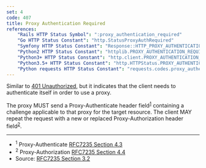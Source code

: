 ```yaml
---
set: 4
code: 407
title: Proxy Authentication Required
references:
    "Rails HTTP Status Symbol": ":proxy_authentication_required"
    "Go HTTP Status Constant": "http.StatusProxyAuthRequired"
    "Symfony HTTP Status Constant": "Response::HTTP_PROXY_AUTHENTICATION_REQUIRED"
    "Python2 HTTP Status Constant": "httplib.PROXY_AUTHENTICATION_REQUIRED"
    "Python3+ HTTP Status Constant": "http.client.PROXY_AUTHENTICATION_REQUIRED"
    "Python3.5+ HTTP Status Constant": "http.HTTPStatus.PROXY_AUTHENTICATION_REQUIRED"
    "Python requests HTTP Status Constant": "requests.codes.proxy_authentication_required"
---
```


Similar to [401 Unauthorized](/401), but it indicates that the client needs to authenticate itself in order to use a proxy.

The proxy MUST send a Proxy-Authenticate header field<sup>[1](#ref-1)</sup> containing a challenge applicable to that proxy for the target resource. The client MAY repeat the request with a new or replaced Proxy-Authorization header field<sup>[2](#ref-2)</sup>.

---

* <span id="ref-1"><sup>1</sup> Proxy-Authenticate
[RFC7235 Section 4.3][2]</span>
* <span id="ref-2"><sup>2</sup> Proxy-Authorization
[RFC7235 Section 4.4][3]</span>
* Source: [RFC7235 Section 3.2][1]

[1]: <http://tools.ietf.org/html/rfc7235#section-3.2>
[2]: <http://tools.ietf.org/html/rfc7235#section-4.3>
[3]: <http://tools.ietf.org/html/rfc7235#section-4.4>
